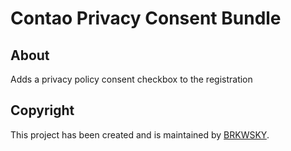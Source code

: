# Contao Privacy Consent Bundle

## About
Adds a privacy policy consent checkbox to the registration


## Copyright

This project has been created and is maintained by [BRKWSKY](https://brkwsky.de).
